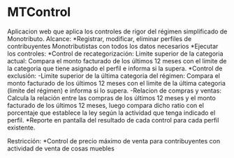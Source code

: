 # MTControl
Aplicacion web que aplica los controles de rigor del régimen simplificado de Monotributo. 
Alcance:
        *Registrar, modificar, eliminar perfiles de contribuyentes Monotributistas con todos los datos necesarios
        *Ejecutar los controles:
                *Control de recategorización: Limite superior de la categoria actual: Compara el monto facturado de los últimos 12 meses con el limite de la categoria que tiene asignado el perfil e informa si la supera.
                *Control de exclusión: 
                      -Limite superior de la última categoria del régimen: Compara el monto facturado de los últimos 12 meses con el limite de la última categoria (limite del régimen) e informa si lo supera. 
                      -Relacion de compras y ventas: Calcula la relación entre las compras de los últimos 12 meses y el monto facturado de los últimos 12 meses, luego compara dicho ratio  con el porcentaje que establece la ley según la actividad que tenga indicado el perfil.
       *Reporte en pantalla del resultado de cada control para cada perfil existente.

Restricción:
       *Control de precio máximo de venta para contribuyentes con actividad de venta de cosas muebles
                
